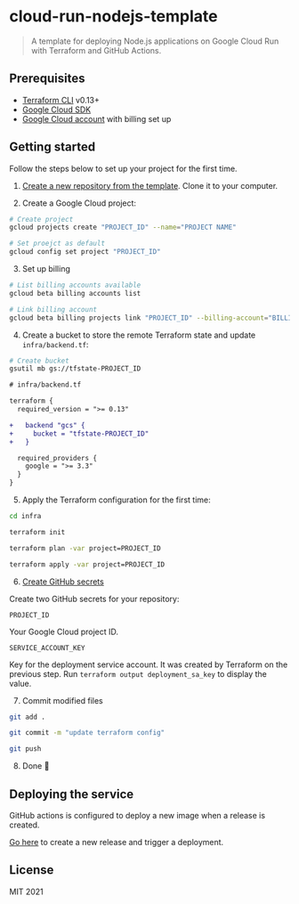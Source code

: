 # cloud-run-nodejs-template

> A template for deploying Node.js applications on Google Cloud Run with Terraform and GitHub Actions.

## Prerequisites

- [Terraform CLI](https://www.terraform.io/downloads.html) v0.13+
- [Google Cloud SDK](https://cloud.google.com/sdk/docs/install)
- [Google Cloud account](https://console.cloud.google.com/getting-started) with billing set up

## Getting started

Follow the steps below to set up your project for the first time.

1. [Create a new repository from the template](https://github.com/ruanmartinelli/cloud-run-nodejs-template/generate). Clone it to your computer.

2. Create a Google Cloud project:

```bash
# Create project
gcloud projects create "PROJECT_ID" --name="PROJECT NAME"

# Set proejct as default
gcloud config set project "PROJECT_ID"
```

3. Set up billing

```bash
# List billing accounts available
gcloud beta billing accounts list

# Link billing account
gcloud beta billing projects link "PROJECT_ID" --billing-account="BILLING_ACCOUNT_ID"
```

4. Create a bucket to store the remote Terraform state and update `infra/backend.tf`:

```bash
# Create bucket
gsutil mb gs://tfstate-PROJECT_ID
```

```diff
# infra/backend.tf

terraform {
  required_version = ">= 0.13"

+   backend "gcs" {
+     bucket = "tfstate-PROJECT_ID"
+   }

  required_providers {
    google = ">= 3.3"
  }
}
```

5. Apply the Terraform configuration for the first time:

```bash
cd infra

terraform init

terraform plan -var project=PROJECT_ID

terraform apply -var project=PROJECT_ID
```

6. [Create GitHub secrets](https://docs.github.com/en/actions/reference/encrypted-secrets#creating-encrypted-secrets-for-a-repository)

Create two GitHub secrets for your repository:

`PROJECT_ID`

Your Google Cloud project ID.

`SERVICE_ACCOUNT_KEY`

Key for the deployment service account. It was created by Terraform on the previous step. Run `terraform output deployment_sa_key` to display the value.

7. Commit modified files

```bash
git add .

git commit -m "update terraform config"

git push
```

8. Done 🎉

## Deploying the service

GitHub actions is configured to deploy a new image when a release is created.

[Go here](https://github.com/ruanmartinelli/cloud-run-nodejs-template/releases/new) to create a new release and trigger a deployment.

## License

MIT 2021
